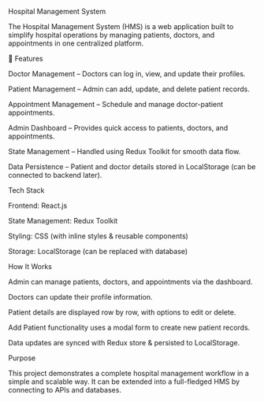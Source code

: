 Hospital Management System

The Hospital Management System (HMS) is a web application built to simplify hospital operations by managing patients, doctors, and appointments in one centralized platform.

🚀 Features

Doctor Management – Doctors can log in, view, and update their profiles.

Patient Management – Admin can add, update, and delete patient records.

Appointment Management – Schedule and manage doctor-patient appointments.

Admin Dashboard – Provides quick access to patients, doctors, and appointments.

State Management – Handled using Redux Toolkit for smooth data flow.

Data Persistence – Patient and doctor details stored in LocalStorage (can be connected to backend later).

 Tech Stack

Frontend: React.js

State Management: Redux Toolkit

Styling: CSS (with inline styles & reusable components)

Storage: LocalStorage (can be replaced with database)

 How It Works

Admin can manage patients, doctors, and appointments via the dashboard.

Doctors can update their profile information.

Patient details are displayed row by row, with options to edit or delete.

Add Patient functionality uses a modal form to create new patient records.

Data updates are synced with Redux store & persisted to LocalStorage.

 Purpose

This project demonstrates a complete hospital management workflow in a simple and scalable way. It can be extended into a full-fledged HMS by connecting to APIs and databases.
